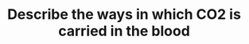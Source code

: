 ---
title: "Describe the ways in which CO2 is carried in the blood"
entityType: SAQ
exam: PEX
college: ANZCA
year: 2011
sitting: A
question: 09
passRate: 27
EC_expectedDomains:
- "In order to pass, candidates were expected to provide a detailed description of the three methods by which CO2 is carried in the blood, i.e. dissolved, as converted to bicarbonate, and combined with proteins."
EC_extraCredit:
- "Extra marks were awarded to those candidates who explained the importance of red blood cells/haemoglobin, reasons for differences between arterial and venous carriage, and clear concise descriptions of Haldane effect."
EC_errorsCommon:
- "Common errors included incorrect units in describing the carriage of CO2, and chemical equations that did not balance with respect to chemical elements or electrical stability."
resources:
---